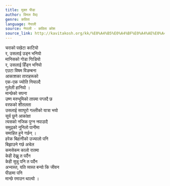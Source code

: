 ```yaml
---
title: मुक्त पीडा
author: विमल वैद्य
genre: कविता
language: नेपाली
source: नेपाली - कविता कोश
source_link: http://kavitakosh.org/kk/%E0%A4%B5%E0%A4%BF%E0%A4%AE%E0%A4%B2_%E0%A4%B5%E0%A5%88%E0%A4%A6%E0%A5%8D%E0%A4%AF
---
```


चराको पखेटा काटियो  
र, उसलाई उड्न भनियो  
मानिसको गोडा गिाडियो  
र, उसलाई हिँड्न भनियो  
एउटा विषम विडम्बना  
आकाशका ताराहरूको  
एक-एक ज्योति नियाल्दै  
गुलेली हानियो ।  
मान्छेको सपना  
उष्ण मरुभूमिको तापमा पग्लदै छ  
वरफको शीतलता  
उसलाई सााघुरो गल्लीको यात्रा भयो  
सूर्य छुने आकांक्षा  
त्यसको नजिक पुग्न नपाउादै  
समुद्रको नूनिलो पानीमा  
समाहित हुने गर्छन् ।  
हरेक बिहानीको उज्यालो पनि  
बिझाउने गर्छ अचेल  
कमसेकम कालो रातमा  
केही देख्नु त पर्दैन  
केही सुन्नु पनि त पर्दैन  
अभ्यस्त, यति व्यस्त बन्यो कि जीवन  
पीडामा पनि  
मान्छे रमाउन थाल्यो ।
